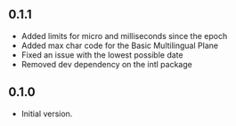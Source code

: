 ## 0.1.1

- Added limits for micro and milliseconds since the epoch
- Added max char code for the Basic Multilingual Plane
- Fixed an issue with the lowest possible date
- Removed dev dependency on the intl package

## 0.1.0

- Initial version.
